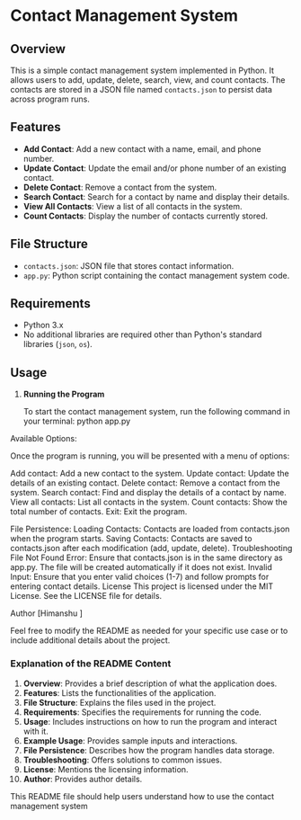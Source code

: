 
# Contact Management System

## Overview

This is a simple contact management system implemented in Python. It allows users to add, update, delete, search, view, and count contacts. The contacts are stored in a JSON file named `contacts.json` to persist data across program runs.

## Features

- **Add Contact**: Add a new contact with a name, email, and phone number.
- **Update Contact**: Update the email and/or phone number of an existing contact.
- **Delete Contact**: Remove a contact from the system.
- **Search Contact**: Search for a contact by name and display their details.
- **View All Contacts**: View a list of all contacts in the system.
- **Count Contacts**: Display the number of contacts currently stored.

## File Structure

- `contacts.json`: JSON file that stores contact information.
- `app.py`: Python script containing the contact management system code.

## Requirements

- Python 3.x
- No additional libraries are required other than Python's standard libraries (`json`, `os`).

## Usage

1. **Running the Program**

   To start the contact management system, run the following command in your terminal:
   python app.py

   
Available Options:

Once the program is running, you will be presented with a menu of options:

Add contact: Add a new contact to the system.
Update contact: Update the details of an existing contact.
Delete contact: Remove a contact from the system.
Search contact: Find and display the details of a contact by name.
View all contacts: List all contacts in the system.
Count contacts: Show the total number of contacts.
Exit: Exit the program.

File Persistence:
Loading Contacts: Contacts are loaded from contacts.json when the program starts.
Saving Contacts: Contacts are saved to contacts.json after each modification (add, update, delete).
Troubleshooting
File Not Found Error: Ensure that contacts.json is in the same directory as app.py. The file will be created automatically if it does not exist.
Invalid Input: Ensure that you enter valid choices (1-7) and follow prompts for entering contact details.
License
This project is licensed under the MIT License. See the LICENSE file for details.

Author
[Himanshu ]

Feel free to modify the README as needed for your specific use case or to include additional details about the project.

### Explanation of the README Content

1. **Overview**: Provides a brief description of what the application does.
2. **Features**: Lists the functionalities of the application.
3. **File Structure**: Explains the files used in the project.
4. **Requirements**: Specifies the requirements for running the code.
5. **Usage**: Includes instructions on how to run the program and interact with it.
6. **Example Usage**: Provides sample inputs and interactions.
7. **File Persistence**: Describes how the program handles data storage.
8. **Troubleshooting**: Offers solutions to common issues.
9. **License**: Mentions the licensing information.
10. **Author**: Provides author details.

This README file should help users understand how to use the contact management system
